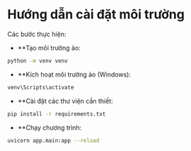 # Hướng dẫn cài đặt môi trường

Các bước thực hiện:
- **Tạo môi trường ảo:
```bash
python -m venv venv
```
- **Kích hoạt môi trường ảo (Windows):
```bash
venv\Scripts\activate
```
- **Cài đặt các thư viện cần thiết:
```bash
pip install -r requirements.txt
```
- **Chạy chương trình:
```bash
uvicorn app.main:app --reload
```
